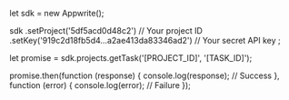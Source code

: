 let sdk = new Appwrite();

sdk
    .setProject('5df5acd0d48c2') // Your project ID
    .setKey('919c2d18fb5d4...a2ae413da83346ad2') // Your secret API key
;

let promise = sdk.projects.getTask('[PROJECT_ID]', '[TASK_ID]');

promise.then(function (response) {
    console.log(response); // Success
}, function (error) {
    console.log(error); // Failure
});